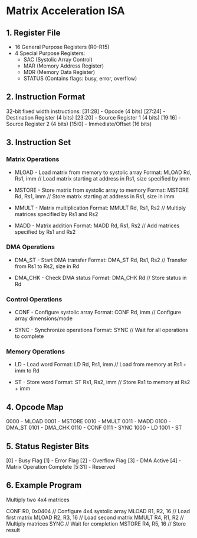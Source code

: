 # Matrix Acceleration ISA

## 1. Register File
- 16 General Purpose Registers (R0-R15)
- 4 Special Purpose Registers:
  - SAC (Systolic Array Control)
  - MAR (Memory Address Register)
  - MDR (Memory Data Register)
  - STATUS (Contains flags: busy, error, overflow)

## 2. Instruction Format
32-bit fixed width instructions:
[31:28] - Opcode (4 bits)
[27:24] - Destination Register (4 bits)
[23:20] - Source Register 1 (4 bits)
[19:16] - Source Register 2 (4 bits)
[15:0]  - Immediate/Offset (16 bits)

## 3. Instruction Set

### Matrix Operations
- MLOAD   - Load matrix from memory to systolic array
  Format: MLOAD Rd, Rs1, imm    // Load matrix starting at address in Rs1, size specified by imm
  
- MSTORE  - Store matrix from systolic array to memory
  Format: MSTORE Rd, Rs1, imm   // Store matrix starting at address in Rs1, size in imm
  
- MMULT   - Matrix multiplication
  Format: MMULT Rd, Rs1, Rs2    // Multiply matrices specified by Rs1 and Rs2
  
- MADD    - Matrix addition
  Format: MADD Rd, Rs1, Rs2     // Add matrices specified by Rs1 and Rs2

### DMA Operations
- DMA_ST  - Start DMA transfer
  Format: DMA_ST Rd, Rs1, Rs2   // Transfer from Rs1 to Rs2, size in Rd
  
- DMA_CHK - Check DMA status
  Format: DMA_CHK Rd            // Store status in Rd

### Control Operations
- CONF    - Configure systolic array
  Format: CONF Rd, imm          // Configure array dimensions/mode
  
- SYNC    - Synchronize operations
  Format: SYNC                  // Wait for all operations to complete

### Memory Operations
- LD      - Load word
  Format: LD Rd, Rs1, imm      // Load from memory at Rs1 + imm to Rd
  
- ST      - Store word
  Format: ST Rs1, Rs2, imm     // Store Rs1 to memory at Rs2 + imm

## 4. Opcode Map
0000 - MLOAD
0001 - MSTORE
0010 - MMULT
0011 - MADD
0100 - DMA_ST
0101 - DMA_CHK
0110 - CONF
0111 - SYNC
1000 - LD
1001 - ST

## 5. Status Register Bits
[0] - Busy Flag
[1] - Error Flag
[2] - Overflow Flag
[3] - DMA Active
[4] - Matrix Operation Complete
[5:31] - Reserved

## 6. Example Program
Multiply two 4x4 matrices

CONF    R0, 0x0404    // Configure 4x4 systolic array
MLOAD   R1, R2, 16    // Load first matrix
MLOAD   R2, R3, 16    // Load second matrix
MMULT   R4, R1, R2    // Multiply matrices
SYNC                  // Wait for completion
MSTORE  R4, R5, 16    // Store result
